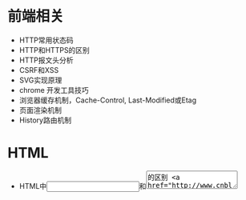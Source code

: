 # 前端相关
* HTTP常用状态码
* HTTP和HTTPS的区别
* HTTP报文头分析
* CSRF和XSS
* SVG实现原理
* chrome 开发工具技巧
* 浏览器缓存机制，Cache-Control, Last-Modified或Etag
* 页面渲染机制
* History路由机制

# HTML
* HTML中<input>和<textarea>的区别
[HTML中<input>和<textarea>的区别](http://www.cnblogs.com/abcd1234/p/4709486.html)
* 用div模拟textarea的实现
[div模拟textarea文本域轻松实现高度自适应](http://www.zhangxinxu.com/wordpress/2010/12/div-textarea-height-auto/)
[div模拟textarea的实现](http://www.jianshu.com/p/da2719fcfd72)

## HTML 5
* HTML5 新特性
[翻译-你必须知道的28个HTML5特征、窍门和技术](http://www.zhangxinxu.com/wordpress/2010/08/%E7%BF%BB%E8%AF%91-%E4%BD%A0%E5%BF%85%E9%A1%BB%E7%9F%A5%E9%81%93%E7%9A%8428%E4%B8%AAhtml5%E7%89%B9%E5%BE%81%E3%80%81%E7%AA%8D%E9%97%A8%E5%92%8C%E6%8A%80%E6%9C%AF/)
* HTML5 语义化标签
[HTML5的新语义化的标签](http://www.cnblogs.com/zjf-1992/archive/2016/12/16/6182406.html)
* HTML5本地存储(Local Storage)与Cookie, Session的区别
* HTML5离线缓存Application Cache

# CSS
* 水平居中和垂直居中实现
* 移动端1像素边框
* 栅格的理解
* BFC、IFC
* Web自适应
* 字体图标fontawesome
* CSS 优先级计算方式
* 纯CSS的tooltips
[Thumbnail with Animated Captions](https://codepen.io/SitePoint/pen/akAmPw)
```
<a class="tooltip" data-tooltip="test">
	这是内容
</a>
.tooltip::after {
  content: attr(data-tooltip);
}
```
* calc()函数
* cubic-bezier() 动画
* 移动端line-height兼容性问题
* 虚拟键盘导致fixed元素错位

## 布局
* 圣杯布局

## CSS3
* 移动端适配REM
* Flex布局
* transition(过渡)和transform(旋转)
* animation动画

# Javascript
* 函数原型链，函数作用域，函数指针this，构造函数new，闭包，单线程与异步队列setTimeout和setInterval
* ES6 const和let 区别，块级作用域
* 图片懒加载
* 实现页面加载进度条
* 事件委托
* 实现extend函数
* 前端跨域产生的原因以及解决办法
* Jspon原理、postMessage原理
* 实现拖拽功能，比如把5个兄弟节点中的自后一个节点拖拽到节点1和节点2之间
* 动画：setTimeout何时执行，同步还是异步，requestAnimationFrame的优点
* 手写parseInt的实现：把字符串型的数字转成数字的API，比如Number()
* 编写分页器组件的时候，为了减少服务端查询次数，点击“下一页”怎样确保还有数据可以加载（请求数据不会为空）
* ES6新特性，使用过那些
* JS 模块化
* requireJS的实现原理，与webpack的异同和优点
* promise的实现原理，async和await的使用
* 使用前端框架带来的好处，相对于jquery
* 十大经典排序算法
* 单元测试
* 事件捕获和冒泡
* call和apply区别
* AMD和CMD规范区别

## 移动端
移动端点击穿透，点击事件300ms延迟

## Angular & React
* Angular, React和Vue区别
* Redux 使用原理
* Angular 2

# 构建工具
* 常用的构建工具，grunt，gulp，webpack
* webpack优化措施

# Node
* Express 和 Koa

# 后端
* nginx的使用
* JWT实现原理

# 性能优化
* 输入一个URL，Enter之后发生了什么
* 页面渲染过程
* 缓存问题
* DOM节点操作太多

# 项目经历
* 介绍一下你做的这个项目，整个项目有哪些模块，主要负责哪些
* 在项目中的角色
* 在项目中做得最出彩的地方
* 碰到过什么样的困难，怎么解决的
* 如果你是项目的负责人，任务怎么分配的，有没有关注团队成员成长问题

# 其他
* 为什么选择做前端
* 你希望加入一个什么样的团队
* 你有什么问题想问我


